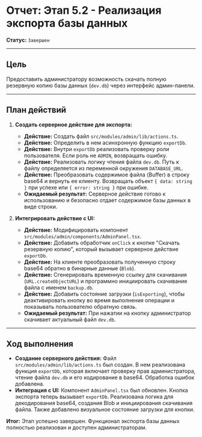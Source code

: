 # Отчет: Этап 5.2 - Реализация экспорта базы данных

**Статус:** `Завершен`

---

## Цель

Предоставить администратору возможность скачать полную резервную копию базы данных (`dev.db`) через интерфейс админ-панели.

---

## План действий

1.  **Создать серверное действие для экспорта:**
    - **Действие:** Создать файл `src/modules/admin/lib/actions.ts`.
    - **Действие:** Определить в нем асинхронную функцию `exportDb`.
    - **Действие:** Внутри `exportDb` реализовать проверку роли пользователя. Если роль не `ADMIN`, возвращать ошибку.
    - **Действие:** Реализовать логику чтения файла `dev.db`. Путь к файлу определяется из переменной окружения `DATABASE_URL`.
    - **Действие:** Преобразовать содержимое файла (Buffer) в строку base64 и вернуть ее клиенту. Возвращать объект `{ data: string }` при успехе или `{ error: string }` при ошибке.
    - **Ожидаемый результат:** Серверное действие готово к использованию и безопасно отдает содержимое базы данных в виде строки.

2.  **Интегрировать действие с UI:**
    - **Действие:** Модифицировать компонент `src/modules/admin/components/AdminPanel.tsx`.
    - **Действие:** Добавить обработчик `onClick` к кнопке "Скачать резервную копию", который вызывает серверное действие `exportDb`.
    - **Действие:** На клиенте преобразовать полученную строку base64 обратно в бинарные данные (`Blob`).
    - **Действие:** Сгенерировать временную ссылку для скачивания (`URL.createObjectURL`) и программно инициировать скачивание файла с именем `backup.db`.
    - **Действие:** Добавить состояние загрузки (`isExporting`), чтобы деактивировать кнопку во время выполнения операции и показывать пользователю обратную связь.
    - **Ожидаемый результат:** При нажатии на кнопку администратор скачивает актуальный файл `dev.db`.

---

## Ход выполнения

- **Создание серверного действия:** Файл `src/modules/admin/lib/actions.ts` был создан. В нем реализована функция `exportDb`, которая включает проверку прав администратора, чтение файла `dev.db` и его кодирование в base64. Обработка ошибок добавлена.
- **Интеграция с UI:** Компонент `AdminPanel.tsx` был обновлен. Кнопка экспорта теперь вызывает `exportDb`. Реализована логика для декодирования base64, создания Blob и инициирования скачивания файла. Также добавлено визуальное состояние загрузки для кнопки.

**Итог:** Этап успешно завершен. Функционал экспорта базы данных полностью реализован и доступен администраторам.
